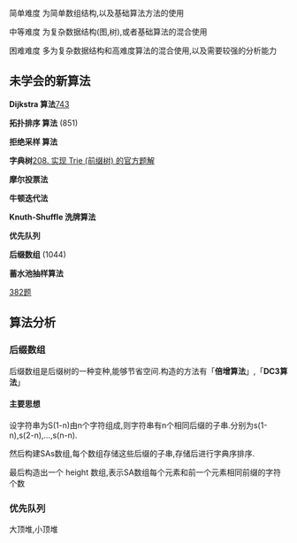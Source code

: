 简单难度 为简单数组结构,以及基础算法方法的使用

中等难度 为复杂数据结构(图,树),或者基础算法的混合使用

困难难度 多为复杂数据结构和高难度算法的混合使用,以及需要较强的分析能力

## 未学会的新算法

**Dijkstra 算法**[743](./algorithm/743-network-delay-time.js)

**拓扑排序 算法** (851)

**拒绝采样 算法**

**字典树**[208. 实现 Trie (前缀树) 的官方题解](https://leetcode-cn.com/problems/implement-trie-prefix-tree/solution/shi-xian-trie-qian-zhui-shu-by-leetcode-ti500/)

**摩尔投票法**

**牛顿迭代法**

**Knuth-Shuffle 洗牌算法**

**优先队列**

**后缀数组** (1044)

**蓄水池抽样算法**

[382题](.\algorithm\382-linked-list-random-node.js)
## 算法分析
### 后缀数组
后缀数组是后缀树的一种变种,能够节省空间.构造的方法有「**倍增算法**」,「**DC3算法**」

#### 主要思想
设字符串为S(1-n)由n个字符组成,则字符串有n个相同后缀的子串.分别为s(1-n),s(2-n),...,s(n-n).

然后构建SAs数组,每个数组存储这些后缀的子串,存储后进行字典序排序.

最后构造出一个 height 数组,表示SA数组每个元素和前一个元素相同前缀的字符个数

### 优先队列
大顶堆,小顶堆